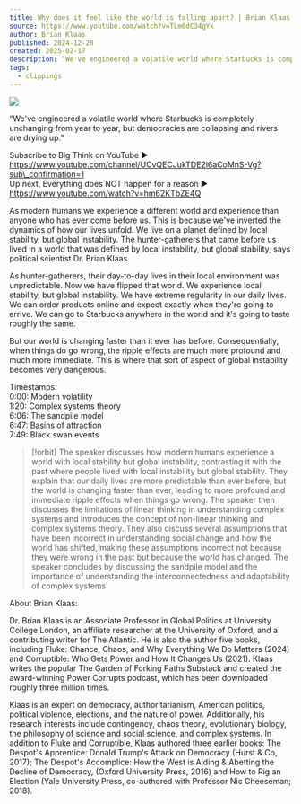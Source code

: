 ```yaml
---
title: Why does it feel like the world is falling apart? | Brian Klaas
source: https://www.youtube.com/watch?v=TLm6dC34gYk
author: Brian Klaas
published: 2024-12-20
created: 2025-02-17
description: “We've engineered a volatile world where Starbucks is completely unchanging from year to year, but democracies are collapsing and rivers are drying up.”Subscribe to Big Think on YouTube ► https://ww
tags:
  - clippings
---
```

![](https://www.youtube.com/watch?v=TLm6dC34gYk)  

“We've engineered a volatile world where Starbucks is completely unchanging from year to year, but democracies are collapsing and rivers are drying up.”  
  
Subscribe to Big Think on YouTube ► https://www.youtube.com/channel/UCvQECJukTDE2i6aCoMnS-Vg?sub\_confirmation=1  
Up next, Everything does NOT happen for a reason ► https://www.youtube.com/watch?v=hm62KTbZE4Q  
  
As modern humans we experience a different world and experience than anyone who has ever come before us. This is because we've inverted the dynamics of how our lives unfold. We live on a planet defined by local stability, but global instability. The hunter-gatherers that came before us lived in a world that was defined by local instability, but global stability, says political scientist Dr. Brian Klaas.  
  
As hunter-gatherers, their day-to-day lives in their local environment was unpredictable. Now we have flipped that world. We experience local stability, but global instability. We have extreme regularity in our daily lives. We can order products online and expect exactly when they're going to arrive. We can go to Starbucks anywhere in the world and it's going to taste roughly the same.  
  
But our world is changing faster than it ever has before. Consequentially, when things do go wrong, the ripple effects are much more profound and much more immediate. This is where that sort of aspect of global instability becomes very dangerous.  
  
Timestamps:  
0:00: Modern volatility  
1:20: Complex systems theory  
6:06: The sandpile model  
6:47: Basins of attraction  
7:49: Black swan events  

> [!orbit]
> The speaker discusses how modern humans experience a world with local stability but global instability, contrasting it with the past where people lived with local instability but global stability. They explain that our daily lives are more predictable than ever before, but the world is changing faster than ever, leading to more profound and immediate ripple effects when things go wrong. The speaker then discusses the limitations of linear thinking in understanding complex systems and introduces the concept of non-linear thinking and complex systems theory. They also discuss several assumptions that have been incorrect in understanding social change and how the world has shifted, making these assumptions incorrect not because they were wrong in the past but because the world has changed. The speaker concludes by discussing the sandpile model and the importance of understanding the interconnectedness and adaptability of complex systems.
  
About Brian Klaas:  
  
Dr. Brian Klaas is an Associate Professor in Global Politics at University College London, an affiliate researcher at the University of Oxford, and a contributing writer for The Atlantic. He is also the author five books, including Fluke: Chance, Chaos, and Why Everything We Do Matters (2024) and Corruptible: Who Gets Power and How It Changes Us (2021). Klaas writes the popular The Garden of Forking Paths Substack and created the award-winning Power Corrupts podcast, which has been downloaded roughly three million times.  
  
Klaas is an expert on democracy, authoritarianism, American politics, political violence, elections, and the nature of power. Additionally, his research interests include contingency, chaos theory, evolutionary biology, the philosophy of science and social science, and complex systems. In addition to Fluke and Corruptible, Klaas authored three earlier books: The Despot's Apprentice: Donald Trump's Attack on Democracy (Hurst & Co, 2017); The Despot's Accomplice: How the West is Aiding & Abetting the Decline of Democracy, (Oxford University Press, 2016) and How to Rig an Election (Yale University Press, co-authored with Professor Nic Cheeseman; 2018).